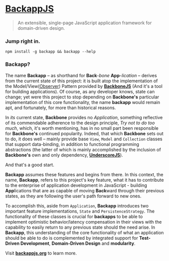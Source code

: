 [BackappJS](http://toomanydaves.github.io/backapp)
================================================
> An extensible, single-page JavaScript application framework for domain-driven design.

### Jump right in. ###
`npm install -g backapp && backapp --help`

### Backapp? ###
The name **Backapp** – as shorthand for **Back**-*bone* **App**-*lication* – derives from the current state of this project: it is built atop the implementation of the Model/View([Observer](http://en.wikipedia.org/wiki/Observer_pattern)) Pattern provided by **[BackboneJS](http://backbonejs.org)** (And it's a tool for building applications). Of course, as any developer knows, state can change; yet were this project to stop depending on **Backbone's** particular implementation of this core functionality, the name **backapp** would remain apt, and fortunately, for more than historical reasons.

In *its* current state, **Backbone** provides no *Application*, something reflective of its commendable adherence to the design principle, *Try not to do too much*, which, it's worth mentioning, has in no small part been responsible for **Backbone's** continued popularity. Indeed, that which **Backbone** sets out to do, it does well – mainly provide base `View`, `Model` and `Collection` classes that support data-binding, in addition to functional programming abstractions (the latter of which is mainly accomplished by the inclusion of **Backbone's** own and only dependency, **[UnderscoreJS](http://underscorejs.org)**). 

And that's a good start.

**Backapp** assumes these features and begins from there. In this context, the name, **Backapp**, refers to this project's key feature, what it has to contribute to the enterprise of application development in JavaScript - building **App**lications that are as capable of moving **Back**ward through their previous states, as they are following the user's path forward to new ones. 

To accomplish this, aside from `Application`, **Backapp** introduces two important feature implementations, `State` and `PersistenceStrategy`. The functionality of these classes is crucial for **backapps** to be able to implement optimistic behavior/latency compensation in their views with the capability to easily return to any previous state should the need arise. In **Backapp**, this understanding of the core functionality of what an application should be able to do is complemented by integrated support for **Test-Driven Development**, **Domain-Driven Design** and **modularity**.

Visit **[backappjs.org](http://backappjs.org)** to learn more.
